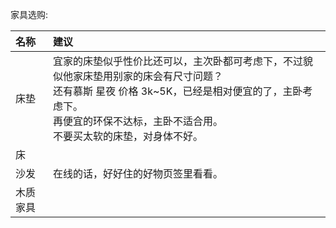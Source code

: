 家具选购:

| 名称        |建议                                                        |
|:----------  |:--------------------------------------------------------   |
| 床垫        | 宜家的床垫似乎性价比还可以，主次卧都可考虑下，不过貌似他家床垫用别家的床会有尺寸问题？<br>还有慕斯 星夜 价格 3k~5K，已经是相对便宜的了，主卧考虑下。<br> 再便宜的环保不达标，主卧不适合用。<br>不要买太软的床垫，对身体不好。 |
| 床          | |
| 沙发        | 在线的话，好好住的好物页签里看看。|
| 木质家具    | |







